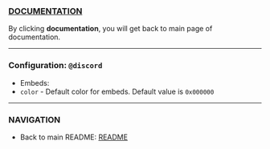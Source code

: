 <h3>
    <a href="../README.md">
        DOCUMENTATION
    </a>
</h3>

<p>
    By clicking <b>documentation</b>, you will get back to main page of documentation.
</p>

<hr />

<h3>
    Configuration: <code>@discord</code>
</h3>

- Embeds:
 - `color` - Default color for embeds. Default value is `0x000000`

<hr />

<h3>
    NAVIGATION
</h3>

- Back to main README: <a href="../README.md">README</a> 